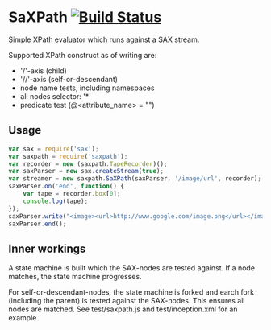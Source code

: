 SaXPath [![Build Status](https://secure.travis-ci.org/StevenLooman/saxpath.png)](http://travis-ci.org/StevenLooman/saxpath)
=======
Simple XPath evaluator which runs against a SAX stream. 

Supported XPath construct as of writing are:
  - '/'-axis (child)
  - '//'-axis (self-or-descendant)
  - node name tests, including namespaces
  - all nodes selector: '\*'
  - predicate test (@<attribute_name> = "<literal>")

Usage
-----

```javascript
var sax = require('sax');
var saxpath = require('saxpath');
var recorder = new (saxpath.TapeRecorder)();
var saxParser = new sax.createStream(true);
var streamer = new saxpath.SaXPath(saxParser, '/image/url', recorder);
saxParser.on('end', function() {
    var tape = recorder.box[0];
    console.log(tape); 
});
saxParser.write("<image><url>http://www.google.com/image.png</url></image>");
saxParser.end();
```

Inner workings
--------------
A state machine is built which the SAX-nodes are tested against. If a node matches, the state machine progresses.

For self-or-descendant-nodes, the state machine is forked and earch fork (including the parent) is tested against the SAX-nodes. This ensures all nodes are matched. See test/saxpath.js and test/inception.xml for an example.
